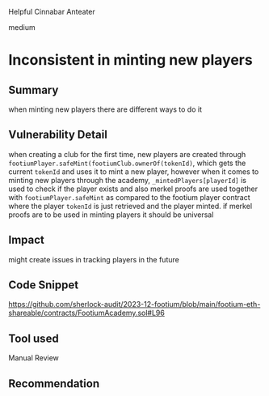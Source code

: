 Helpful Cinnabar Anteater

medium

# Inconsistent in minting new players

## Summary
when minting new players there are different ways to do it 
## Vulnerability Detail
when creating a club for the first time, new players are created through `footiumPlayer.safeMint(footiumClub.ownerOf(tokenId)`, which gets the current `tokenId` and uses it to mint a new player, however when it comes to minting new players through the academy, `_mintedPlayers[playerId]` is used to check if the player exists and also merkel proofs are used together with `footiumPlayer.safeMint` as compared to the footium player contract where the player `tokenId` is just retrieved and the player minted.
if merkel proofs are to be used in minting players it should be universal
## Impact
might create issues in tracking players in the future
## Code Snippet
https://github.com/sherlock-audit/2023-12-footium/blob/main/footium-eth-shareable/contracts/FootiumAcademy.sol#L96
## Tool used

Manual Review

## Recommendation

